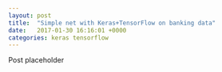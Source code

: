 ```yaml
---
layout: post
title:  "Simple net with Keras+TensorFlow on banking data"
date:   2017-01-30 16:16:01 +0000
categories: keras tensorflow
---
```

Post placeholder
